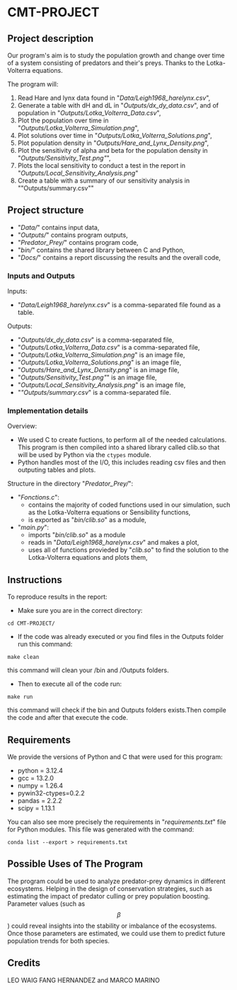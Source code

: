 # CMT-PROJECT 

## Project description

Our program's aim is to study the population growth and change over time of a system consisting of predators and their's preys. Thanks to the Lotka-Volterra equations.

The program will:
1. Read Hare and lynx data found in "*Data/Leigh1968_harelynx.csv*",
2. Generate a table with dH and dL in "*Outputs/dx_dy_data.csv*", and of population in "*Outputs/Lotka_Volterra_Data.csv*",
3. Plot the population over time in "*Outputs/Lotka_Volterra_Simulation.png*",
4. Plot solutions over time in "*Outputs/Lotka_Volterra_Solutions.png*",
5. Plot population density in "*Outputs/Hare_and_Lynx_Density.png*",
6. Plot the sensitivity of alpha and beta for the population density in "*Outputs/Sensitivity_Test.png"*",
7. Plots the local sensitivity to conduct a test in the report in "*Outputs/Local_Sensitivity_Analysis.png*"
8. Create a table with a summary of our sensitivity analysis in ""Outputs/summary.csv""

## Project structure
- "*Data/*" contains input data,
- "*Outputs/*" contains program outputs,
- "*Predator_Prey/*" contains program code,
- "*bin/*" contains the shared library between C and Python,
- "*Docs/*" contains a report discussing the results and the overall code,

### Inputs and Outputs

Inputs:
- "*Data/Leigh1968_harelynx.csv*" is a comma-separated file found as a table.
  
Outputs:
- "*Outputs/dx_dy_data.csv*" is a comma-separated file,
- "*Outputs/Lotka_Volterra_Data.csv*" is a comma-separated file,
- "*Outputs/Lotka_Volterra_Simulation.png*" is an image file,
- "*Outputs/Lotka_Volterra_Solutions.png*" is an image file,
- "*Outputs/Hare_and_Lynx_Density.png*" is an image file,
- "*Outputs/Sensitivity_Test.png"*" is an image file,
- "*Outputs/Local_Sensitivity_Analysis.png*" is an image file,
- "*"Outputs/summary.csv*" is a comma-separated file.

### Implementation details
Overview: 
- We used C to create fuctions, to perform all of the needed calculations. This program is then compiled into a shared library called clib.so that will be used by Python via the `ctypes` module.
- Python handles most of the I/O, this includes reading csv files and then outputing tables and plots.

Structure in the directory "*Predator_Prey/*":
- "*Fonctions.c*":
  - contains the majority of coded functions used in our simulation, such as the Lotka-Volterra equations or Sensibility functions,
  - is exported as "*bin/clib.so*" as a module,
- "*main.py*":
  - imports "*bin/clib.so*" as a module
  - reads in "*Data/Leigh1968_harelynx.csv*" and makes a plot,
  - uses all of functions provieded by "*clib.so*" to find the solution to the 
    Lotka-Volterra equations and plots them,


## Instructions

To reproduce results in the report:
 - Make sure you are in the correct directory:
```{sh}
cd CMT-PROJECT/
```   

 - If the code was already executed or you find files in the Outputs folder run this command:
```{sh}
make clean
```

  this command will clean your /bin and /Outputs folders.
 
- Then to execute all of the code run: 
```{sh}
make run
```
 this command will check if the bin and Outputs folders exists.Then compile the code and after that execute the code.

## Requirements

We provide the versions of Python and C that were used for this program: 

- python = 3.12.4
- gcc = 13.2.0 
- numpy = 1.26.4 
- pywin32-ctypes=0.2.2
- pandas = 2.2.2
- scipy = 1.13.1


You can also see more precisely the requirements in "*requirements.txt*" file for Python modules. This file was generated with the command: 
```{sh}
conda list --export > requirements.txt
```
## Possible Uses of The Program 

The program could be used to analyze predator-prey dynamics in different ecosystems. Helping in the design of conservation strategies, such as estimating the impact of predator culling or prey population boosting. 
Parameter values (such as $$\beta$$ ) could reveal insights into the stability or imbalance of the ecosystems. 
Once those parameters are estimated, we could use them to predict future population trends for both species.




## Credits
LEO WAIG FANG HERNANDEZ and MARCO MARINO    
